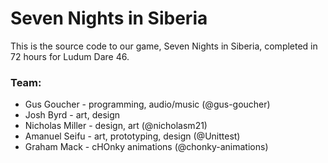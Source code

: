 # Seven Nights in Siberia

This is the source code to our game, Seven Nights in Siberia, completed in 72 hours for Ludum Dare 46.

### Team:
* Gus Goucher - programming, audio/music (@gus-goucher)
* Josh Byrd - art, design
* Nicholas Miller - design, art (@nicholasm21)
* Amanuel Seifu - art, prototyping, design (@Unittest)
* Graham Mack - cHOnky animations (@chonky-animations)
